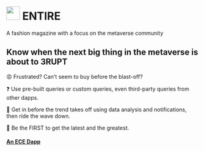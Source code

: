 #  <img src="https://user-images.githubusercontent.com/61543012/197379632-e6edad80-f7f3-422e-86bb-efa60410e220.png" height="35" width="35" align-items="center" justify-content="center" /> ENTIRE
A fashion magazine with a focus on the metaverse community  

## Know when the next big thing in the metaverse is about to 3RUPT

😡 Frustrated? Can't seem to buy before the blast-off? 

❓ Use pre-built queries or custom queries, even third-party queries from other dapps.

🔺 Get in before the trend takes off using data analysis and notifications, then ride the wave down.

🚩 Be the FIRST to get the latest and the greatest.

#### [An ECE Dapp](https://github.com/elicharlese)
